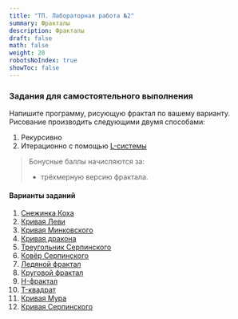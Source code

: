 ```yaml
---
title: "ТП. Лабораторная работа №2"
summary: Фракталы
description: Фракталы
draft: false
math: false
weight: 20
robotsNoIndex: true
showToc: false
---
```

### Задания для самостоятельного выполнения

Напишите программу, рисующую фрактал по вашему варианту. Рисование производить следующими двумя способами:
1. Рекурсивно
2. Итерационно с помощью [L-системы](https://ru.wikipedia.org/wiki/L-%D1%81%D0%B8%D1%81%D1%82%D0%B5%D0%BC%D0%B0)

> Бонусные баллы начисляются за:
> * трёхмерную версию фрактала.


#### Варианты заданий

1. [Снежинка Коха](https://ru.wikipedia.org/wiki/%D0%9A%D1%80%D0%B8%D0%B2%D0%B0%D1%8F_%D0%9A%D0%BE%D1%85%D0%B0)
2. [Кривая Леви](https://ru.wikipedia.org/wiki/%D0%9A%D1%80%D0%B8%D0%B2%D0%B0%D1%8F_%D0%9B%D0%B5%D0%B2%D0%B8)
3. [Кривая Минковского](https://ru.wikipedia.org/wiki/%D0%9A%D1%80%D0%B8%D0%B2%D0%B0%D1%8F_%D0%9C%D0%B8%D0%BD%D0%BA%D0%BE%D0%B2%D1%81%D0%BA%D0%BE%D0%B3%D0%BE)
4. [Кривая дракона](https://ru.wikipedia.org/wiki/%D0%9A%D1%80%D0%B8%D0%B2%D0%B0%D1%8F_%D0%B4%D1%80%D0%B0%D0%BA%D0%BE%D0%BD%D0%B0)
5. [Треугольник Серпинского](https://ru.wikipedia.org/wiki/%D0%A2%D1%80%D0%B5%D1%83%D0%B3%D0%BE%D0%BB%D1%8C%D0%BD%D0%B8%D0%BA_%D0%A1%D0%B5%D1%80%D0%BF%D0%B8%D0%BD%D1%81%D0%BA%D0%BE%D0%B3%D0%BE)
6. [Ковёр Серпинского](https://ru.wikipedia.org/wiki/%D0%9A%D0%BE%D0%B2%D1%91%D1%80_%D0%A1%D0%B5%D1%80%D0%BF%D0%B8%D0%BD%D1%81%D0%BA%D0%BE%D0%B3%D0%BE)
7. [Ледяной фрактал](https://server.179.ru/wiki/?page=Informatika/Arxiv/20_11/7B/20_11_04_04/Ledjanojj_Treugol%27nyjj_Fraktal)
8. [Круговой фрактал](https://ru.wikipedia.org/wiki/%D0%9A%D1%80%D1%83%D0%B3%D0%BE%D0%B2%D0%BE%D0%B9_%D1%84%D1%80%D0%B0%D0%BA%D1%82%D0%B0%D0%BB)
9. [H-фрактал](https://elementy.ru/posters/fractals/H-fractal)
10. [T-квадрат](https://en.wikipedia.org/wiki/T-square_(fractal))
11. [Кривая Мура](https://ru.wikipedia.org/wiki/%D0%9A%D1%80%D0%B8%D0%B2%D0%B0%D1%8F_%D0%9C%D1%83%D1%80%D0%B0)
12. [Кривая Серпинского](https://en.wikipedia.org/wiki/Sierpi%C5%84ski_curve)
